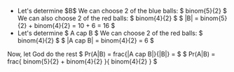 <ul>
<li> Let's determine $B$ 
We can choose 2 of the blue balls: $ binom{5}{2} $ 
We can also choose 2 of the red balls: $ binom{4}{2} $ 
$ |B| = binom{5}{2} + binom{4}{2} = 10 + 6 = 16 $
	<li> Let's determine $ A cap B $
	      We can choose 2 of the red balls: $ binom{4}{2} $ 
	      $ |A cap B| = binom{4}{2} = 6 $
</ul>
Now, let God do the rest
$ Pr(A|B) = frac{|A cap B|}{|B|} = $ 
$ Pr(A|B) = frac{ binom{5}{2} + binom{4}{2} }{ binom{4}{2} } $
